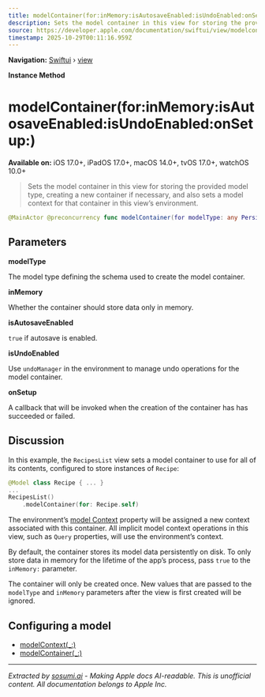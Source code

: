 ```yaml
---
title: modelContainer(for:inMemory:isAutosaveEnabled:isUndoEnabled:onSetup:)
description: Sets the model container in this view for storing the provided model type, creating a new container if necessary, and also sets a model context for that container in this view’s environment.
source: https://developer.apple.com/documentation/swiftui/view/modelcontainer(for:inmemory:isautosaveenabled:isundoenabled:onsetup:)
timestamp: 2025-10-29T00:11:16.959Z
---
```


**Navigation:** [Swiftui](/documentation/swiftui) › [view](/documentation/swiftui/view)

**Instance Method**

# modelContainer(for:inMemory:isAutosaveEnabled:isUndoEnabled:onSetup:)

**Available on:** iOS 17.0+, iPadOS 17.0+, macOS 14.0+, tvOS 17.0+, watchOS 10.0+

> Sets the model container in this view for storing the provided model type, creating a new container if necessary, and also sets a model context for that container in this view’s environment.

```swift
@MainActor @preconcurrency func modelContainer(for modelType: any PersistentModel.Type, inMemory: Bool = false, isAutosaveEnabled: Bool = true, isUndoEnabled: Bool = false, onSetup: @escaping (Result<ModelContainer, any Error>) -> Void = { _ in }) -> some View
```

## Parameters

**modelType**

The model type defining the schema used to create the model container.



**inMemory**

Whether the container should store data only in memory.



**isAutosaveEnabled**

`true` if autosave is enabled.



**isUndoEnabled**

Use `undoManager` in the environment to manage undo operations for the model container.



**onSetup**

A callback that will be invoked when the creation of the container has has succeeded or failed.



## Discussion

In this example, the `RecipesList` view sets a model container to use for all of its contents, configured to store instances of `Recipe`:

```swift
@Model class Recipe { ... }
...
RecipesList()
    .modelContainer(for: Recipe.self)
```

The environment’s [model Context](/documentation/swiftui/environmentvalues/modelcontext) property will be assigned a new context associated with this container. All implicit model context operations in this view, such as `Query` properties, will use the environment’s context.

By default, the container stores its model data persistently on disk. To only store data in memory for the lifetime of the app’s process, pass `true` to the `inMemory:` parameter.

The container will only be created once. New values that are passed to the `modelType` and `inMemory` parameters after the view is first created will be ignored.

## Configuring a model

- [modelContext(_:)](/documentation/swiftui/view/modelcontext(_:))
- [modelContainer(_:)](/documentation/swiftui/view/modelcontainer(_:))

---

*Extracted by [sosumi.ai](https://sosumi.ai) - Making Apple docs AI-readable.*
*This is unofficial content. All documentation belongs to Apple Inc.*
